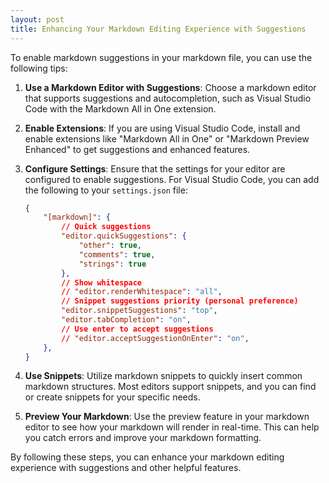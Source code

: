 ```yaml
---
layout: post
title: Enhancing Your Markdown Editing Experience with Suggestions
---
```


To enable markdown suggestions in your markdown file, you can use the following tips:
<!-- readmore -->



1. **Use a Markdown Editor with Suggestions**: Choose a markdown editor that supports suggestions and autocompletion, such as Visual Studio Code with the Markdown All in One extension.

2. **Enable Extensions**: If you are using Visual Studio Code, install and enable extensions like "Markdown All in One" or "Markdown Preview Enhanced" to get suggestions and enhanced features.

3. **Configure Settings**: Ensure that the settings for your editor are configured to enable suggestions. For Visual Studio Code, you can add the following to your `settings.json` file:
    ```json
    {
        "[markdown]": {
            // Quick suggestions
            "editor.quickSuggestions": {
                "other": true,
                "comments": true,
                "strings": true
            },
            // Show whitespace
            // "editor.renderWhitespace": "all",
            // Snippet suggestions priority (personal preference)
            "editor.snippetSuggestions": "top",
            "editor.tabCompletion": "on",
            // Use enter to accept suggestions
            // "editor.acceptSuggestionOnEnter": "on",
        },
    }
    ```

4. **Use Snippets**: Utilize markdown snippets to quickly insert common markdown structures. Most editors support snippets, and you can find or create snippets for your specific needs.

5. **Preview Your Markdown**: Use the preview feature in your markdown editor to see how your markdown will render in real-time. This can help you catch errors and improve your markdown formatting.

By following these steps, you can enhance your markdown editing experience with suggestions and other helpful features.